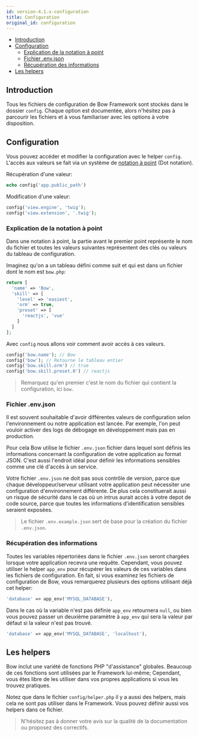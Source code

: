```yaml
---
id: version-4.1.x-configuration
title: Configuration
original_id: configuration
---
```


- [Introduction](#introduction)
- [Configuration](#configuration)
  - [Explication de la notation à point](#explication-de-la-notation-à-point)
  - [Fichier .env.json](#fichier-envjson)
  - [Récupération des informations](#récupération-des-informations)
- [Les helpers](#les-helpers)

## Introduction

Tous les fichiers de configuration de Bow Framework sont stockés dans le dossier `config`. Chaque option est documentée, alors n'hésitez pas à parcourir les fichiers et à vous familiariser avec les options à votre disposition.

## Configuration

Vous pouvez accéder et modifier la configuration avec le helper `config`. L'accès aux valeurs se fait via un système de [notation à point](#explication-de-la-notation-a-point) (Dot notation).

Récupération d'une valeur:

```php
echo config('app.public_path')
```

Modification d'une valeur:

```php
config('view.engine', 'twig');
config('view.extension', '.twig');
```

### Explication de la notation à point

Dans une notation à point, la partie avant le premier point représente le nom du fichier et toutes les valeurs suivantes
représentent des clés ou valeurs du tableau de configuration.

Imaginez qu'on a un tableau défini comme suit et qui est dans un fichier dont le nom est `bow.php`:

```php
return [
  'name' => 'Bow',
  'skill' => [
    'level' => 'easiest',
    'orm' => true,
    'preset' => [
      'reactjs', 'vue'
    ]
  ]
];
```

Avec `config` nous allons voir comment avoir accès à ces valeurs.

```php
config('bow.name'); // Bow
config('bow'); // Retourne le tableau entier
config('bow.skill.orm') // true
config('bow.skill.preset.0') // reactjs
```

> Remarquez qu'en premier c'est le nom du fichier qui contient la configuration, ici `bow.`

### Fichier .env.json

Il est souvent souhaitable d'avoir différentes valeurs de configuration selon l'environnement ou notre application est lancée. Par exemple, l'on
peut vouloir activer des logs de débogage en développement mais pas en production.

Pour cela Bow utilise le fichier `.env.json` fichier dans lequel sont définis les informations concernant la configuration de votre application au format JSON. C'est aussi l'endroit idéal pour définir les informations sensibles comme une clé d'accès à un service.

Votre fichier `.env.json` ne doit pas sous contrôle de version, parce que chaque développeur/serveur utilisant votre application peut nécessiter une configuration d'environnement différente. De plus cela constituerait aussi un risque de sécurité dans le cas où un intrus aurait accès à votre depot de code source, parce que toutes les informations d'identification sensibles seraient exposées.

> Le fichier `.env.example.json` sert de base pour la création du fichier `.env.json`.

### Récupération des informations

Toutes les variables répertoriées dans le fichier `.env.json` seront chargées lorsque votre application recevra une requête. Cependant, vous pouvez utiliser le helper `app_env` pour récupérer les valeurs de ces variables dans les fichiers de configuration. En fait, si vous examinez les fichiers de configuration de Bow, vous remarquerez plusieurs des options utilisant déjà cet helper:

```php
'database' => app_env('MYSQL_DATABASE'),
```

Dans le cas où la variable n'est pas définie `app_env` retournera `null`, ou bien vous pouvez passer un deuxième paramètre à `app_env` qui sera la valeur par défaut si la valeur n'est pas trouvé.

```php
'database' => app_env('MYSQL_DATABASE', 'localhost'),
```

## Les helpers

Bow inclut une variété de fonctions PHP "d'assistance" globales. Beaucoup de ces fonctions sont utilisées par le Framework lui-même; Cependant, vous êtes libre de les utiliser dans vos propres applications si vous les trouvez pratiques.

Notez que dans le fichier `config/helper.php` il y a aussi des helpers, mais cela ne sont pas utiliser dans le Framework. Vous pouvez définir aussi vos helpers dans ce fichier.

> N'hésitez pas à donner votre avis sur la qualité de la documentation ou proposez des correctifs.
